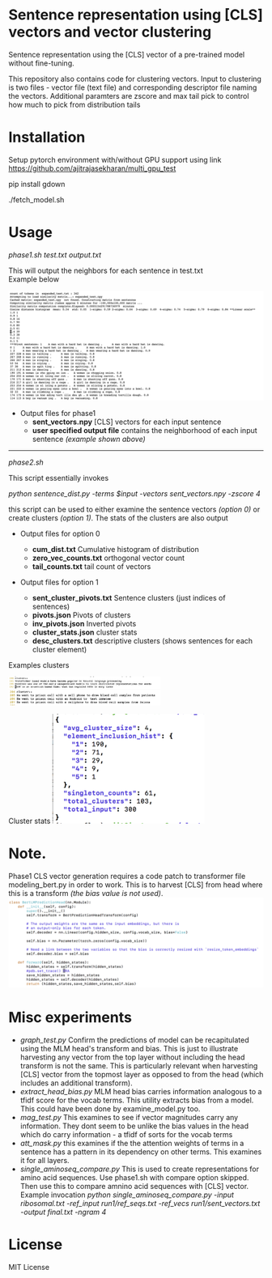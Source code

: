 

# Sentence representation using [CLS] vectors and vector clustering

Sentence representation using the [CLS] vector of a pre-trained model without fine-tuning. 

This repository also contains code for clustering vectors. Input to clustering is two files - vector file (text file) and corresponding descriptor file naming the vectors. Additional paramters are zscore and max tail pick to control how much to pick from distribution tails

# Installation


Setup pytorch environment with/without GPU support using link https://github.com/ajitrajasekharan/multi_gpu_test

pip install gdown

./fetch_model.sh

# Usage

*phase1.sh test.txt output.txt*

This will output the neighbors for each sentence in test.txt  
Example below



<img src="DES.png" width="600">


* Output files for phase1
  * **sent_vectors.npy** [CLS] vectors for each input sentence
  * **user specified output file** contains the neighborhood of each input sentence *(example shown  above)*


________________________________________________________________________________________________

*phase2.sh*

This script essentially invokes 

*python sentence_dist.py -terms $input -vectors sent_vectors.npy -zscore 4*

this script can be used to either examine the sentence vectors *(option 0)* or create clusters *(option 1)*. The stats of the clusters are also output

* Output files for option 0
  * **cum_dist.txt** Cumulative histogram of distribution
  * **zero_vec_counts.txt** orthogonal vector count
  * **tail_counts.txt** tail count of vectors



* Output files for option 1
  * **sent_cluster_pivots.txt** Sentence clusters (just indices of sentences)
  * **pivots.json** Pivots of clusters
  * **inv_pivots.json** Inverted pivots
  * **cluster_stats.json**  cluster stats
  * **desc_clusters.txt** descriptive clusters (shows sentences for each cluster element)

Examples clusters

<img src="c1.png" width="300">

<img src="c2.png" width="300">

Cluster stats
<img src="stats.png" width="300">

# Note. 
Phase1 CLS vector generation requires a code patch to transformer file modeling_bert.py in order to work. This is to harvest [CLS] from head where this is a transform *(the bias value is not used)*.
![patch](patch.png)


# Misc experiments

* *graph_test.py* Confirm the predictions of model can be recapitulated using the MLM head's transform and bias. This is just to illustrate harvesting any vector from the top layer without including the head transform is not the same. This is particularly relevant when harvesting [CLS] vector from the topmost layer as opposed to from the head (which includes an additional transform).
*  *extract_head_bias.py* MLM head bias carries information analogous to a tfidf score for the vocab terms. This utility extracts bias from a model. This could have been done  by examine_model.py too.
* *mag_test.py* This examines to see if vector magnitudes carry any information. They dont seem to be unlike the bias values in the head which do carry information - a tfidf of sorts for the vocab terms
* *att_mask.py* this examines if the the attention weights of terms in a sentence has a pattern in its dependency on other terms. This examines it for all layers.
* *single_aminoseq_compare.py* This is used to create representations for amino acid sequences.  Use phase1.sh with compare option skipped. Then use this to compare amnino acid sequences with [CLS] vector.  Example invocation *python single_aminoseq_compare.py -input ribosomal.txt -ref_input run1/ref_seqs.txt -ref_vecs run1/sent_vectors.txt -output final.txt -ngram 4*


# License
MIT License
